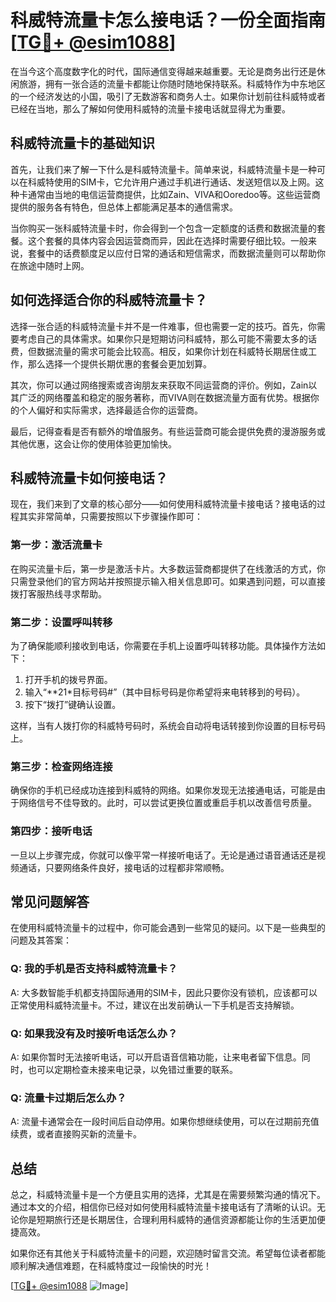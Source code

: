 # 科威特流量卡怎么接电话？一份全面指南[[TG💪+ @esim1088](https://t.me/s/esim1088)]

在当今这个高度数字化的时代，国际通信变得越来越重要。无论是商务出行还是休闲旅游，拥有一张合适的流量卡都能让你随时随地保持联系。科威特作为中东地区的一个经济发达的小国，吸引了无数游客和商务人士。如果你计划前往科威特或者已经在当地，那么了解如何使用科威特的流量卡接电话就显得尤为重要。

## 科威特流量卡的基础知识

首先，让我们来了解一下什么是科威特流量卡。简单来说，科威特流量卡是一种可以在科威特使用的SIM卡，它允许用户通过手机进行通话、发送短信以及上网。这种卡通常由当地的电信运营商提供，比如Zain、VIVA和Ooredoo等。这些运营商提供的服务各有特色，但总体上都能满足基本的通信需求。

当你购买一张科威特流量卡时，你会得到一个包含一定额度的话费和数据流量的套餐。这个套餐的具体内容会因运营商而异，因此在选择时需要仔细比较。一般来说，套餐中的话费额度足以应付日常的通话和短信需求，而数据流量则可以帮助你在旅途中随时上网。

## 如何选择适合你的科威特流量卡？

选择一张合适的科威特流量卡并不是一件难事，但也需要一定的技巧。首先，你需要考虑自己的具体需求。如果你只是短期访问科威特，那么可能不需要太多的话费，但数据流量的需求可能会比较高。相反，如果你计划在科威特长期居住或工作，那么选择一个提供长期优惠的套餐会更加划算。

其次，你可以通过网络搜索或咨询朋友来获取不同运营商的评价。例如，Zain以其广泛的网络覆盖和稳定的服务著称，而VIVA则在数据流量方面有优势。根据你的个人偏好和实际需求，选择最适合你的运营商。

最后，记得查看是否有额外的增值服务。有些运营商可能会提供免费的漫游服务或其他优惠，这会让你的使用体验更加愉快。

## 科威特流量卡如何接电话？

现在，我们来到了文章的核心部分——如何使用科威特流量卡接电话？接电话的过程其实非常简单，只需要按照以下步骤操作即可：

### 第一步：激活流量卡

在购买流量卡后，第一步是激活卡片。大多数运营商都提供了在线激活的方式，你只需登录他们的官方网站并按照提示输入相关信息即可。如果遇到问题，可以直接拨打客服热线寻求帮助。

### 第二步：设置呼叫转移

为了确保能顺利接收到电话，你需要在手机上设置呼叫转移功能。具体操作方法如下：

1. 打开手机的拨号界面。
2. 输入“**21*目标号码#”（其中目标号码是你希望将来电转移到的号码）。
3. 按下“拨打”键确认设置。

这样，当有人拨打你的科威特号码时，系统会自动将电话转接到你设置的目标号码上。

### 第三步：检查网络连接

确保你的手机已经成功连接到科威特的网络。如果你发现无法接通电话，可能是由于网络信号不佳导致的。此时，可以尝试更换位置或重启手机以改善信号质量。

### 第四步：接听电话

一旦以上步骤完成，你就可以像平常一样接听电话了。无论是通过语音通话还是视频通话，只要网络条件良好，接电话的过程都非常顺畅。

## 常见问题解答

在使用科威特流量卡的过程中，你可能会遇到一些常见的疑问。以下是一些典型的问题及其答案：

### Q: 我的手机是否支持科威特流量卡？
A: 大多数智能手机都支持国际通用的SIM卡，因此只要你没有锁机，应该都可以正常使用科威特流量卡。不过，建议在出发前确认一下手机是否支持解锁。

### Q: 如果我没有及时接听电话怎么办？
A: 如果你暂时无法接听电话，可以开启语音信箱功能，让来电者留下信息。同时，也可以定期检查未接来电记录，以免错过重要的联系。

### Q: 流量卡过期后怎么办？
A: 流量卡通常会在一段时间后自动停用。如果你想继续使用，可以在过期前充值续费，或者直接购买新的流量卡。

## 总结

总之，科威特流量卡是一个方便且实用的选择，尤其是在需要频繁沟通的情况下。通过本文的介绍，相信你已经对如何使用科威特流量卡接电话有了清晰的认识。无论你是短期旅行还是长期居住，合理利用科威特的通信资源都能让你的生活更加便捷高效。

如果你还有其他关于科威特流量卡的问题，欢迎随时留言交流。希望每位读者都能顺利解决通信难题，在科威特度过一段愉快的时光！

[[TG💪+ @esim1088](https://t.me/s/esim1088) ![Image](https://i.postimg.cc/4NQfJmqS/Snipaste-2025-05-13-00-14-12.png)]
